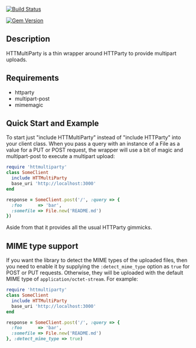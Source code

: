 [![Build Status](https://travis-ci.org/jwagener/httmultiparty.svg?branch=v0.3.14)](https://travis-ci.org/jwagener/httmultiparty)


[![Gem Version](https://badge.fury.io/rb/httmultiparty.svg)](http://badge.fury.io/rb/httmultiparty)


## Description

HTTMultiParty is a thin wrapper around HTTParty to provide multipart uploads.

## Requirements

- httparty
- multipart-post
- mimemagic

## Quick Start and Example

To start just "include HTTMultiParty" instead of "include HTTParty" into
your client class. When you pass a query with an instance of a File as a value for a PUT or POST request, the wrapper will use a bit of magic and multipart-post to execute a multipart upload:

```ruby
require 'httmultiparty'
class SomeClient
  include HTTMultiParty
  base_uri 'http://localhost:3000'
end

response = SomeClient.post('/', :query => {
  :foo      => 'bar',
  :somefile => File.new('README.md')
})
```

Aside from that it provides all the usual HTTParty gimmicks.

## MIME type support

If you want the library to detect the MIME types of the uploaded files, then
you need to enable it by supplying the `:detect_mime_type` option as `true`
for POST or PUT requests. Otherwise, they will be uploaded with the default
MIME type of `application/octet-stream`. For example:

```ruby
require 'httmultiparty'
class SomeClient
  include HTTMultiParty
  base_uri 'http://localhost:3000'
end

response = SomeClient.post('/', :query => {
  :foo      => 'bar',
  :somefile => File.new('README.md')
}, :detect_mime_type => true)
```
